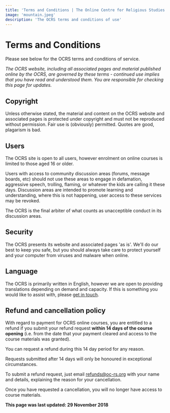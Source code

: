 ```yaml
---
title: 'Terms and Conditions | The Online Centre for Religious Studies'
image: 'mountain.jpeg'
description: 'The OCRS terms and conditions of use'
---
```

# Terms and Conditions
Please see below for the OCRS terms and conditions of service.

*The OCRS website, including all associated pages and material published online by the OCRS, are governed by these terms - continued use implies that you have read and understood them. You are responsible for checking this page for updates.*

## Copyright
Unless otherwise stated, the material and content on the OCRS website and associated pages is protected under copyright and must not be reproduced without permission. Fair use is (obviously) permitted. Quotes are good, plagarism is bad.

## Users
The OCRS site is open to all users, however enrolment on online courses is limited to those aged 16 or older.

Users with access to community discussion areas (forums, message boards, etc) should not use these areas to engage in defamation, aggressive speech, trolling, flaming, or whatever the kids are calling it these days. Discussion areas are intended to promote learning and understanding, where this is not happening, user access to these services may be revoked.

The OCRS is the final arbiter of what counts as unacceptible conduct in its discussion areas.

## Security
The OCRS presents its website and associated pages 'as is'. We'll do our best to keep you safe, but you should always take care to protect yourself and your computer from viruses and malware when online.

## Language
The OCRS is primarily written in English, however we are open to providing translations depending on demand and capacity. If this is something you would like to assist with, please [get in touch](/contact).

## Refund and cancellation policy
With regard to payment for OCRS online courses, you are entitled to a refund if you submit your refund request **within 14 days of the course opening** (i.e. from the date that your payment cleared and access to the course materials was granted).

You can request a refund during this 14 day period for any reason.

Requests submitted after 14 days will only be honoured in exceptional circumstances.

To submit a refund request, just email [refunds@oc-rs.org](mailto:refunds@oc-rs.org) with your name and details, explaining the reason for your cancellation.

Once you have requested a cancellation, you will no longer have access to course materials.

**This page was last updated: 29 November 2018**